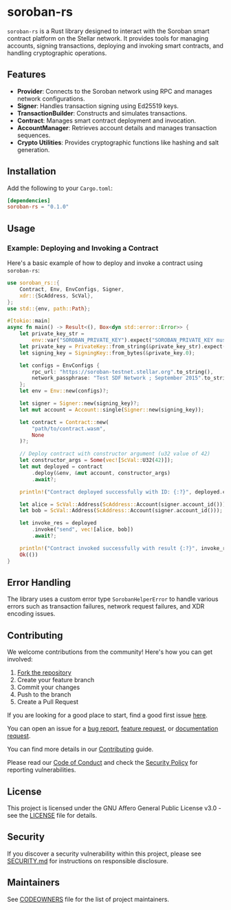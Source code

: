 # soroban-rs

`soroban-rs` is a Rust library designed to interact with the Soroban smart contract platform on the Stellar network. It provides tools for managing accounts, signing transactions, deploying and invoking smart contracts, and handling cryptographic operations.

## Features

- **Provider**: Connects to the Soroban network using RPC and manages network configurations.
- **Signer**: Handles transaction signing using Ed25519 keys.
- **TransactionBuilder**: Constructs and simulates transactions.
- **Contract**: Manages smart contract deployment and invocation.
- **AccountManager**: Retrieves account details and manages transaction sequences.
- **Crypto Utilities**: Provides cryptographic functions like hashing and salt generation.

## Installation

Add the following to your `Cargo.toml`:

```toml
[dependencies]
soroban-rs = "0.1.0"
```

## Usage

### Example: Deploying and Invoking a Contract

Here's a basic example of how to deploy and invoke a contract using `soroban-rs`:

```rust
use soroban_rs::{
    Contract, Env, EnvConfigs, Signer,
    xdr::{ScAddress, ScVal},
};
use std::{env, path::Path};

#[tokio::main]
async fn main() -> Result<(), Box<dyn std::error::Error>> {
    let private_key_str =
        env::var("SOROBAN_PRIVATE_KEY").expect("SOROBAN_PRIVATE_KEY must be set");
    let private_key = PrivateKey::from_string(&private_key_str).expect("Invalid private key");
    let signing_key = SigningKey::from_bytes(&private_key.0);

    let configs = EnvConfigs {
        rpc_url: "https://soroban-testnet.stellar.org".to_string(),
        network_passphrase: "Test SDF Network ; September 2015".to_string(),
    };
    let env = Env::new(configs)?;

    let signer = Signer::new(signing_key)?;
    let mut account = Account::single(Signer::new(signing_key));

    let contract = Contract::new(
        "path/to/contract.wasm",
        None
    )?;

    // Deploy contract with constructor argument (u32 value of 42)
    let constructor_args = Some(vec![ScVal::U32(42)]);
    let mut deployed = contract
        .deploy(&env, &mut account, constructor_args)
        .await?;

    println!("Contract deployed successfully with ID: {:?}", deployed.contract_id());

    let alice = ScVal::Address(ScAddress::Account(signer.account_id()));
    let bob = ScVal::Address(ScAddress::Account(signer.account_id()));

    let invoke_res = deployed
        .invoke("send", vec![alice, bob])
        .await?;

    println!("Contract invoked successfully with result {:?}", invoke_res);
    Ok(())
}
```

## Error Handling

The library uses a custom error type `SorobanHelperError` to handle various errors such as transaction failures, network request failures, and XDR encoding issues.

## Contributing

We welcome contributions from the community! Here's how you can get involved:

1. [Fork the repository](https://github.com/OpenZeppelin/soroban-helpers/fork)
2. Create your feature branch
3. Commit your changes
4. Push to the branch
5. Create a Pull Request

If you are looking for a good place to start, find a good first issue [here](https://github.com/OpenZeppelin/soroban-helpers/issues?q=is%3Aissue%20is%3Aopen%20label%3Agood-first-issue).

You can open an issue for a [bug report](https://github.com/OpenZeppelin/soroban-helpers/issues/new?assignees=&labels=T-bug%2CS-needs-triage&projects=&template=bug.yml), [feature request](https://github.com/OpenZeppelin/soroban-helpers/issues/new?assignees=&labels=T-feature%2CS-needs-triage&projects=&template=feature.yml), or [documentation request](https://github.com/OpenZeppelin/soroban-helpers/issues/new?assignees=&labels=T-documentation%2CS-needs-triage&projects=&template=docs.yml).

You can find more details in our [Contributing](CONTRIBUTING.md) guide.

Please read our [Code of Conduct](CODE_OF_CONDUCT.md) and check the [Security Policy](SECURITY.md) for reporting vulnerabilities.

## License

This project is licensed under the GNU Affero General Public License v3.0 - see the [LICENSE](LICENSE) file for details.

## Security

If you discover a security vulnerability within this project, please see [SECURITY.md](SECURITY.md) for instructions on responsible disclosure.

## Maintainers

See [CODEOWNERS](CODEOWNERS) file for the list of project maintainers.
